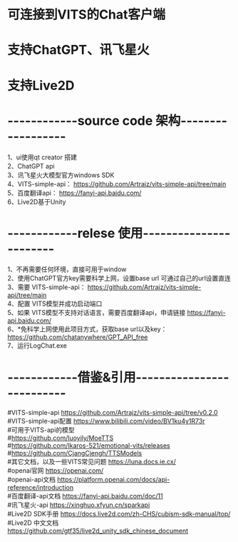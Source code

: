 # 可连接到VITS的Chat客户端  
# 支持ChatGPT、讯飞星火  
# 支持Live2D  
# ------------source code 架构------------------  
1、ui使用qt creator 搭建  
2、ChatGPT api  
3、讯飞星火大模型官方windows SDK  
4、VITS-simple-api：	https://github.com/Artrajz/vits-simple-api/tree/main  
5、百度翻译api：	https://fanyi-api.baidu.com/  
6、Live2D基于Unity  
  
# ------------relese 使用-----------------------  
1、不再需要任何环境，直接可用于window  
2、使用ChatGPT官方key需要科学上网，设置base url 可通过自己的url设置直连  
3、需要 VITS-simple-api： https://github.com/Artrajz/vits-simple-api/tree/main  
4、配置 VITS模型并成功启动端口  
5、如果 VITS模型不支持对话语言，需要百度翻译api，申请链接 https://fanyi-api.baidu.com/  
6、*免科学上网使用此项目方式，获取base url以及key：https://github.com/chatanywhere/GPT_API_free  
7、运行LogChat.exe  
  
# ------------借鉴&引用--------------------------  
#VITS-simple-api https://github.com/Artrajz/vits-simple-api/tree/v0.2.0  
#VITS-simple-api配置 https://www.bilibili.com/video/BV1ku4y1R73r  
#可用于VITS-api的模型  
#https://github.com/luoyily/MoeTTS  
#https://github.com/Ikaros-521/emotional-vits/releases  
#https://github.com/CjangCjengh/TTSModels  
#其它文档，以及一些VITS常见问题 https://luna.docs.ie.cx/  
#openai官网 https://openai.com/  
#openai-api文档 https://platform.openai.com/docs/api-reference/introduction  
#百度翻译-api文档 https://fanyi-api.baidu.com/doc/11  
#讯飞星火-api https://xinghuo.xfyun.cn/sparkapi  
#Live2D SDK手册 https://docs.live2d.com/zh-CHS/cubism-sdk-manual/top/  
#Live2D 中文文档 https://github.com/gtf35/live2d_unity_sdk_chinese_document  
